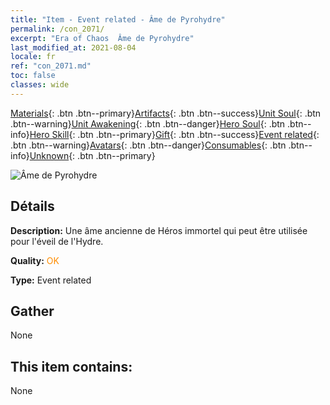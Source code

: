 ```yaml
---
title: "Item - Event related - Âme de Pyrohydre"
permalink: /con_2071/
excerpt: "Era of Chaos  Âme de Pyrohydre"
last_modified_at: 2021-08-04
locale: fr
ref: "con_2071.md"
toc: false
classes: wide
---
```

 [Materials](/ItemsFR/){: .btn .btn--primary}[Artifacts](/ItemsFR/Artifacts/){: .btn .btn--success}[Unit Soul](/ItemsFR/UnitSoul/){: .btn .btn--warning}[Unit Awakening](/ItemsFR/UnitAwakening/){: .btn .btn--danger}[Hero Soul](/ItemsFR/HeroSoul/){: .btn .btn--info}[Hero Skill](/ItemsFR/HeroSkill/){: .btn .btn--primary}[Gift](/ItemsFR/Gift/){: .btn .btn--success}[Event related](/ItemsFR/Events/){: .btn .btn--warning}[Avatars](/ItemsFR/Avatars/){: .btn .btn--danger}[Consumables](/ItemsFR/Consumables/){: .btn .btn--info}[Unknown](/ItemsFR/Unknown/){: .btn .btn--primary}

 ![Âme de Pyrohydre](/images/t/juexing_807.jpg)

## Détails
 **Description:** Une âme ancienne de Héros immortel qui peut être utilisée pour l'éveil de l'Hydre.

 **Quality:** <span style="color: #FF8C00">OK</span>

 **Type:** Event related

## Gather

  None

## This item contains:

  None

